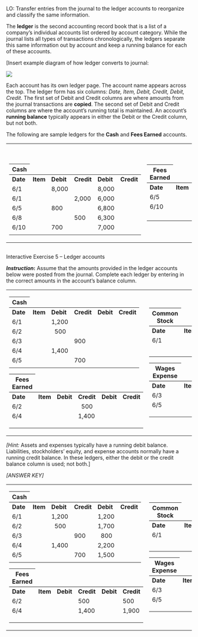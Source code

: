 LO: Transfer entries from the journal to the ledger accounts to reorganize and classify the same information.

The **ledger** is the second accounting record book that is a list of a company’s individual accounts list ordered by account category. While the journal lists all types of transactions chronologically, the ledgers separate this same information out by account and keep a running balance for each of these accounts. 

\[Insert example diagram of how ledger converts to journal:

![](./Chapter_2_Recording_accounting_transactions/media/03_Ledgers/image2.tiff)

Each account has its own ledger page. The account name appears across the top. The ledger form has six columns: *Date, Item, Debit, Credit, Debit, Credit.* The first set of Debit and Credit columns are where amounts from the journal transactions are **copied**. The second set of Debit and Credit columns are where the account’s running total is maintained. An account’s **running balance** typically appears in either the Debit or the Credit column, but not both.

The following are sample ledgers for the **Cash** and **Fees Earned** accounts. 

<table>
<tbody>
<tr class="odd">
<td><p> </p>
<table>
<thead>
<tr class="header">
<th>Cash</th>
</tr>
</thead>
<tbody>
<tr class="odd">
<td><strong>Date</strong></td>
<td><strong>Item</strong></td>
<td><strong>Debit</strong></td>
<td><strong>Credit</strong></td>
<td><strong>Debit</strong></td>
<td><strong>Credit</strong></td>
</tr>
<tr class="even">
<td>6/1</td>
<td></td>
<td>8,000</td>
<td></td>
<td>8,000</td>
<td></td>
</tr>
<tr class="odd">
<td>6/1</td>
<td></td>
<td>  </td>
<td>2,000</td>
<td>6,000</td>
<td></td>
</tr>
<tr class="even">
<td>6/5</td>
<td></td>
<td>800</td>
<td></td>
<td>6,800</td>
<td></td>
</tr>
<tr class="odd">
<td>6/8</td>
<td></td>
<td></td>
<td>500</td>
<td>6,300</td>
<td></td>
</tr>
<tr class="even">
<td>6/10</td>
<td></td>
<td>700</td>
<td></td>
<td>7,000</td>
<td></td>
</tr>
<tr class="odd">
<td></td>
<td></td>
<td></td>
<td></td>
<td></td>
<td></td>
</tr>
</tbody>
</table></td>
<td><table>
<thead>
<tr class="header">
<th>Fees Earned</th>
</tr>
</thead>
<tbody>
<tr class="odd">
<td><strong>Date</strong></td>
<td><strong>Item</strong></td>
<td><strong>Debit</strong></td>
<td><strong>Credit</strong></td>
<td><strong>Debit</strong></td>
<td><strong>Credit</strong></td>
</tr>
<tr class="even">
<td>6/5</td>
<td></td>
<td></td>
<td>800</td>
<td></td>
<td>  800</td>
</tr>
<tr class="odd">
<td>6/10</td>
<td></td>
<td></td>
<td>700</td>
<td></td>
<td>1,500</td>
</tr>
<tr class="even">
<td></td>
<td></td>
<td></td>
<td></td>
<td></td>
<td></td>
</tr>
<tr class="odd">
<td></td>
<td></td>
<td></td>
<td></td>
<td></td>
<td></td>
</tr>
<tr class="even">
<td></td>
<td></td>
<td></td>
<td></td>
<td></td>
<td></td>
</tr>
<tr class="odd">
<td></td>
<td></td>
<td></td>
<td></td>
<td></td>
<td></td>
</tr>
</tbody>
</table></td>
</tr>
</tbody>
</table>

##   
  
Interactive Exercise 5 – Ledger accounts

***Instruction*:** Assume that the amounts provided in the ledger accounts below were posted from the journal. Complete each ledger by entering in the correct amounts in the account’s balance column.

<table>
<tbody>
<tr class="odd">
<td><table>
<thead>
<tr class="header">
<th>Cash</th>
</tr>
</thead>
<tbody>
<tr class="odd">
<td><strong>Date</strong></td>
<td><strong>Item</strong></td>
<td><strong>Debit</strong></td>
<td><strong>Credit</strong></td>
<td><strong>Debit</strong></td>
<td><strong>Credit</strong></td>
</tr>
<tr class="even">
<td>6/1</td>
<td></td>
<td>1,200</td>
<td></td>
<td></td>
<td></td>
</tr>
<tr class="odd">
<td>6/2</td>
<td></td>
<td>  500</td>
<td></td>
<td></td>
<td></td>
</tr>
<tr class="even">
<td>6/3</td>
<td></td>
<td></td>
<td>900</td>
<td></td>
<td></td>
</tr>
<tr class="odd">
<td>6/4</td>
<td></td>
<td>1,400</td>
<td></td>
<td></td>
<td></td>
</tr>
<tr class="even">
<td>6/5</td>
<td></td>
<td></td>
<td>700</td>
<td></td>
<td></td>
</tr>
<tr class="odd">
<td></td>
<td></td>
<td></td>
<td></td>
<td></td>
<td></td>
</tr>
</tbody>
</table>
<table>
<thead>
<tr class="header">
<th>Fees Earned</th>
</tr>
</thead>
<tbody>
<tr class="odd">
<td><strong>Date</strong></td>
<td><strong>Item</strong></td>
<td><strong>Debit</strong></td>
<td><strong>Credit</strong></td>
<td><strong>Debit</strong></td>
<td><strong>Credit</strong></td>
</tr>
<tr class="even">
<td>6/2</td>
<td></td>
<td></td>
<td>  500</td>
<td></td>
<td></td>
</tr>
<tr class="odd">
<td>6/4</td>
<td></td>
<td></td>
<td>1,400</td>
<td></td>
<td></td>
</tr>
<tr class="even">
<td></td>
<td></td>
<td></td>
<td></td>
<td></td>
<td></td>
</tr>
<tr class="odd">
<td></td>
<td></td>
<td></td>
<td></td>
<td></td>
<td></td>
</tr>
<tr class="even">
<td></td>
<td></td>
<td></td>
<td></td>
<td></td>
<td></td>
</tr>
</tbody>
</table></td>
<td><table>
<thead>
<tr class="header">
<th>Common Stock</th>
</tr>
</thead>
<tbody>
<tr class="odd">
<td><strong>Date</strong></td>
<td><strong>Item</strong></td>
<td><strong>Debit</strong></td>
<td><strong>Credit</strong></td>
<td><strong>Debit</strong></td>
<td><strong>Credit</strong></td>
</tr>
<tr class="even">
<td>6/1</td>
<td></td>
<td></td>
<td>1,200</td>
<td></td>
<td></td>
</tr>
<tr class="odd">
<td></td>
<td></td>
<td></td>
<td></td>
<td></td>
<td></td>
</tr>
<tr class="even">
<td></td>
<td></td>
<td></td>
<td></td>
<td></td>
<td></td>
</tr>
<tr class="odd">
<td></td>
<td></td>
<td></td>
<td></td>
<td></td>
<td></td>
</tr>
<tr class="even">
<td></td>
<td></td>
<td></td>
<td></td>
<td></td>
<td></td>
</tr>
<tr class="odd">
<td></td>
<td></td>
<td></td>
<td></td>
<td></td>
<td></td>
</tr>
</tbody>
</table>
<table>
<thead>
<tr class="header">
<th>Wages Expense</th>
</tr>
</thead>
<tbody>
<tr class="odd">
<td><strong>Date</strong></td>
<td><strong>Item</strong></td>
<td><strong>Debit</strong></td>
<td><strong>Credit</strong></td>
<td><strong>Debit</strong></td>
<td><strong>Credit</strong></td>
</tr>
<tr class="even">
<td>6/3</td>
<td></td>
<td>900</td>
<td></td>
<td></td>
<td></td>
</tr>
<tr class="odd">
<td>6/5</td>
<td></td>
<td>700</td>
<td></td>
<td></td>
<td></td>
</tr>
<tr class="even">
<td></td>
<td></td>
<td></td>
<td></td>
<td></td>
<td></td>
</tr>
<tr class="odd">
<td></td>
<td></td>
<td></td>
<td></td>
<td></td>
<td></td>
</tr>
<tr class="even">
<td></td>
<td></td>
<td></td>
<td></td>
<td></td>
<td></td>
</tr>
</tbody>
</table></td>
</tr>
</tbody>
</table>

*\[Hint:* Assets and expenses typically have a running debit balance. Liabilities, stockholders’ equity, and expense accounts normally have a running credit balance. In these ledgers, either the debit or the credit balance column is used; not both.\]

*\[ANSWER KEY\]*

<table>
<tbody>
<tr class="odd">
<td><table>
<thead>
<tr class="header">
<th>Cash</th>
</tr>
</thead>
<tbody>
<tr class="odd">
<td><strong>Date</strong></td>
<td><strong>Item</strong></td>
<td><strong>Debit</strong></td>
<td><strong>Credit</strong></td>
<td><strong>Debit</strong></td>
<td><strong>Credit</strong></td>
</tr>
<tr class="even">
<td>6/1</td>
<td></td>
<td>1,200</td>
<td></td>
<td>1,200</td>
<td></td>
</tr>
<tr class="odd">
<td>6/2</td>
<td></td>
<td>  500</td>
<td></td>
<td>1,700</td>
<td></td>
</tr>
<tr class="even">
<td>6/3</td>
<td></td>
<td></td>
<td>900</td>
<td>  800</td>
<td></td>
</tr>
<tr class="odd">
<td>6/4</td>
<td></td>
<td>1,400</td>
<td></td>
<td>2,200</td>
<td></td>
</tr>
<tr class="even">
<td>6/5</td>
<td></td>
<td></td>
<td>700</td>
<td>1,500</td>
<td></td>
</tr>
<tr class="odd">
<td></td>
<td></td>
<td></td>
<td></td>
<td></td>
<td></td>
</tr>
</tbody>
</table>
<table>
<thead>
<tr class="header">
<th>Fees Earned</th>
</tr>
</thead>
<tbody>
<tr class="odd">
<td><strong>Date</strong></td>
<td><strong>Item</strong></td>
<td><strong>Debit</strong></td>
<td><strong>Credit</strong></td>
<td><strong>Debit</strong></td>
<td><strong>Credit</strong></td>
</tr>
<tr class="even">
<td>6/2</td>
<td></td>
<td></td>
<td>500</td>
<td></td>
<td>500</td>
</tr>
<tr class="odd">
<td>6/4</td>
<td></td>
<td></td>
<td>1,400</td>
<td></td>
<td>1,900</td>
</tr>
<tr class="even">
<td></td>
<td></td>
<td></td>
<td></td>
<td></td>
<td></td>
</tr>
<tr class="odd">
<td></td>
<td></td>
<td></td>
<td></td>
<td></td>
<td></td>
</tr>
<tr class="even">
<td></td>
<td></td>
<td></td>
<td></td>
<td></td>
<td></td>
</tr>
</tbody>
</table></td>
<td><table>
<thead>
<tr class="header">
<th>Common Stock</th>
</tr>
</thead>
<tbody>
<tr class="odd">
<td><strong>Date</strong></td>
<td><strong>Item</strong></td>
<td><strong>Debit</strong></td>
<td><strong>Credit</strong></td>
<td><strong>Debit</strong></td>
<td><strong>Credit</strong></td>
</tr>
<tr class="even">
<td>6/1</td>
<td></td>
<td></td>
<td>1,200</td>
<td></td>
<td>1,200</td>
</tr>
<tr class="odd">
<td></td>
<td></td>
<td></td>
<td></td>
<td></td>
<td></td>
</tr>
<tr class="even">
<td></td>
<td></td>
<td></td>
<td></td>
<td></td>
<td></td>
</tr>
<tr class="odd">
<td></td>
<td></td>
<td></td>
<td></td>
<td></td>
<td></td>
</tr>
<tr class="even">
<td></td>
<td></td>
<td></td>
<td></td>
<td></td>
<td></td>
</tr>
<tr class="odd">
<td></td>
<td></td>
<td></td>
<td></td>
<td></td>
<td></td>
</tr>
</tbody>
</table>
<table>
<thead>
<tr class="header">
<th>Wages Expense</th>
</tr>
</thead>
<tbody>
<tr class="odd">
<td><strong>Date</strong></td>
<td><strong>Item</strong></td>
<td><strong>Debit</strong></td>
<td><strong>Credit</strong></td>
<td><strong>Debit</strong></td>
<td><strong>Credit</strong></td>
</tr>
<tr class="even">
<td>6/3</td>
<td></td>
<td>900</td>
<td></td>
<td>900</td>
<td></td>
</tr>
<tr class="odd">
<td>6/5</td>
<td></td>
<td>700</td>
<td></td>
<td>1,600</td>
<td></td>
</tr>
<tr class="even">
<td></td>
<td></td>
<td></td>
<td></td>
<td></td>
<td></td>
</tr>
<tr class="odd">
<td></td>
<td></td>
<td></td>
<td></td>
<td></td>
<td></td>
</tr>
<tr class="even">
<td></td>
<td></td>
<td></td>
<td></td>
<td></td>
<td></td>
</tr>
</tbody>
</table></td>
</tr>
</tbody>
</table>
